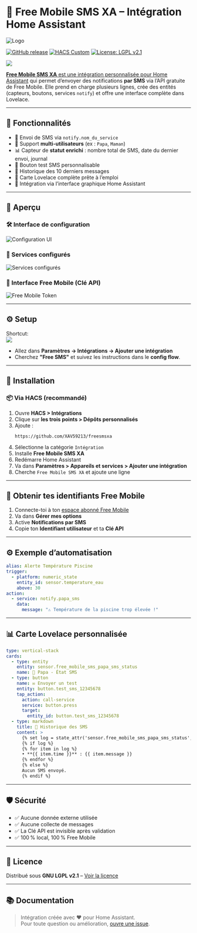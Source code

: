 # 📨 Free Mobile SMS XA – Intégration Home Assistant

![Logo](./images/logo.png)

[![GitHub release](https://img.shields.io/github/v/release/XAV59213/freesmsxa)](https://github.com/XAV59213/freesmsxa/releases)
[![HACS Custom](https://img.shields.io/badge/HACS-Custom-orange.svg?logo=home-assistant)](https://hacs.xyz/)
[![License: LGPL v2.1](https://img.shields.io/badge/License-LGPL%20v2.1-blue.svg)](./LICENSE)

<a href="https://www.buymeacoffee.com/xav59213"> <img src="https://img.buymeacoffee.com/button-api/?text=xav59213&emoji=&slug=xav59213&button_colour=5F7FFF&font_colour=ffffff&font_family=Cookie&outline_colour=000000&coffee_colour=FFDD00" /> 

**Free Mobile SMS XA** est une intégration personnalisée pour [Home Assistant](https://www.home-assistant.io/) qui permet d’envoyer des notifications **par SMS** via l’API gratuite de Free Mobile. Elle prend en charge plusieurs lignes, crée des entités (capteurs, boutons, services `notify`) et offre une interface complète dans Lovelace.

---

## 🔧 Fonctionnalités

- 🔔 Envoi de SMS via `notify.nom_du_service`
- 👥 Support **multi-utilisateurs** (ex : `Papa`, `Maman`)
- 📊 Capteur de **statut enrichi** : nombre total de SMS, date du dernier envoi, journal
- 🔘 Bouton test SMS personnalisable
- 🧾 Historique des 10 derniers messages
- 🎨 Carte Lovelace complète prête à l’emploi
- 🧩 Intégration via l’interface graphique Home Assistant

---

## 📸 Aperçu

### 🛠 Interface de configuration

![Configuration UI](./images/Capture%20d’écran%20du%202025-05-02%2011-11-45.png)

### 🧩 Services configurés

![Services configurés](./images/Capture%20d’écran%20du%202025-05-02%2011-12-06.png)

### 🔑 Interface Free Mobile (Clé API)

![Free Mobile Token](./images/token.png)

---

## ⚙️ Setup

Shortcut:  
[![](https://my.home-assistant.io/badges/config_flow_start.svg)](https://my.home-assistant.io/redirect/config_flow_start/?domain=freesmsxa)  

- Allez dans **Paramètres -> Intégrations -> Ajouter une intégration**  
- Cherchez **"Free SMS"** et suivez les instructions dans le **config flow**.  

---

## 🧰 Installation

### 📦 Via HACS (recommandé)

1. Ouvre **HACS > Intégrations**
2. Clique sur **les trois points > Dépôts personnalisés**
3. Ajoute :  
   ```
   https://github.com/XAV59213/freesmsxa
   ```
4. Sélectionne la catégorie `Intégration`
5. Installe **Free Mobile SMS XA**
6. Redémarre Home Assistant
7. Va dans **Paramètres > Appareils et services > Ajouter une intégration**
8. Cherche `Free Mobile SMS XA` et ajoute une ligne

---

## 🔐 Obtenir tes identifiants Free Mobile

1. Connecte-toi à ton [espace abonné Free Mobile](https://mobile.free.fr/moncompte)
2. Va dans **Gérer mes options**
3. Active **Notifications par SMS**
4. Copie ton **Identifiant utilisateur** et ta **Clé API**

---

## ⚙️ Exemple d’automatisation

```yaml
alias: Alerte Température Piscine
trigger:
  - platform: numeric_state
    entity_id: sensor.temperature_eau
    above: 30
action:
  - service: notify.papa_sms
    data:
      message: "⚠️ Température de la piscine trop élevée !"
```

---

## 📊 Carte Lovelace personnalisée

```yaml
type: vertical-stack
cards:
  - type: entity
    entity: sensor.free_mobile_sms_papa_sms_status
    name: 📲 Papa - État SMS
  - type: button
    name: ✉️ Envoyer un test
    entity: button.test_sms_12345678
    tap_action:
      action: call-service
      service: button.press
      target:
        entity_id: button.test_sms_12345678
  - type: markdown
    title: 📝 Historique des SMS
    content: >
      {% set log = state_attr('sensor.free_mobile_sms_papa_sms_status', 'sms_log') %}
      {% if log %}
      {% for item in log %}
      • **{{ item.time }}** : {{ item.message }}
      {% endfor %}
      {% else %}
      Aucun SMS envoyé.
      {% endif %}
```

---

## 🛡️ Sécurité

- ✅ Aucune donnée externe utilisée
- ✅ Aucune collecte de messages
- ✅ La Clé API est invisible après validation
- ✅ 100 % local, 100 % Free Mobile

---

## 🧾 Licence

Distribué sous **GNU LGPL v2.1** – [Voir la licence](./LICENSE)

---

## 📚 Documentation

> Intégration créée avec ❤️ pour Home Assistant.  
> Pour toute question ou amélioration, [ouvre une issue](https://github.com/XAV59213/freesmsxa/issues).
